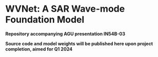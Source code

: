 # WVNet: A SAR Wave-mode Foundation Model

__Repository accompanying AGU presentation IN54B-03__

__Source code and model weights will be published here upon project completion, aimed for Q1 2024__
